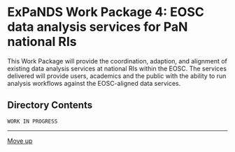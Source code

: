 # ExPaNDS Work Package 4: EOSC data analysis services for PaN national RIs

This Work Package will provide the coordination, adaption, and alignment of existing data analysis services at national RIs within the EOSC. The services delivered will provide users, academics and the public with the ability to run analysis workflows against the EOSC-aligned data services. 

## Directory Contents

`WORK IN PROGRESS`

-------------------

[Move up](../)
